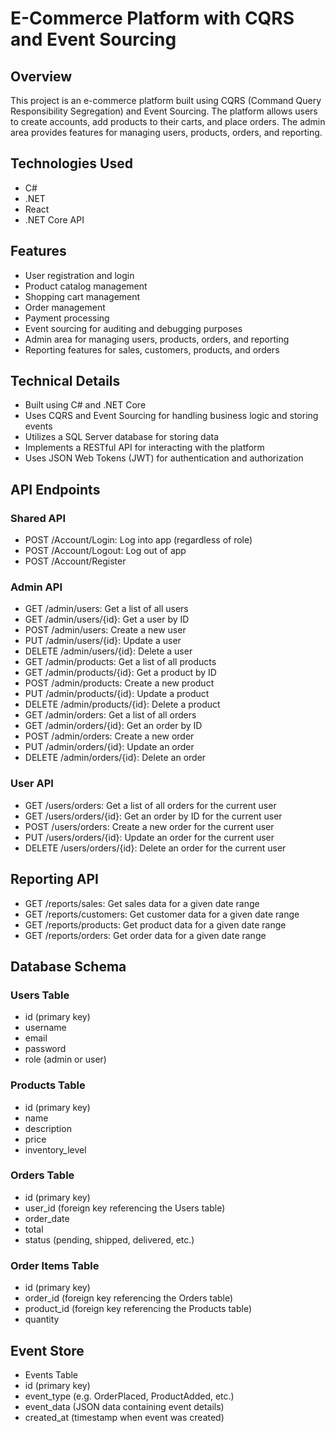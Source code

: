 # E-Commerce Platform with CQRS and Event Sourcing

## Overview
This project is an e-commerce platform built using CQRS (Command Query Responsibility Segregation) and Event Sourcing. The platform allows users to create accounts, add products to their carts, and place orders. The admin area provides features for managing users, products, orders, and reporting.

## Technologies Used
* C#
* .NET
* React
* .NET Core API

## Features
* User registration and login
* Product catalog management
* Shopping cart management
* Order management
* Payment processing
* Event sourcing for auditing and debugging purposes
* Admin area for managing users, products, orders, and reporting
* Reporting features for sales, customers, products, and orders

## Technical Details
* Built using C# and .NET Core
* Uses CQRS and Event Sourcing for handling business logic and storing events
* Utilizes a SQL Server database for storing data
* Implements a RESTful API for interacting with the platform
* Uses JSON Web Tokens (JWT) for authentication and authorization

## API Endpoints
### Shared API
* POST /Account/Login: Log into app (regardless of role)
* POST /Account/Logout: Log out of app
* POST /Account/Register


### Admin API
* GET /admin/users: Get a list of all users
* GET /admin/users/{id}: Get a user by ID
* POST /admin/users: Create a new user
* PUT /admin/users/{id}: Update a user
* DELETE /admin/users/{id}: Delete a user
* GET /admin/products: Get a list of all products
* GET /admin/products/{id}: Get a product by ID
* POST /admin/products: Create a new product
* PUT /admin/products/{id}: Update a product
* DELETE /admin/products/{id}: Delete a product
* GET /admin/orders: Get a list of all orders
* GET /admin/orders/{id}: Get an order by ID
* POST /admin/orders: Create a new order
* PUT /admin/orders/{id}: Update an order
* DELETE /admin/orders/{id}: Delete an order

### User API
* GET /users/orders: Get a list of all orders for the current user
* GET /users/orders/{id}: Get an order by ID for the current user
* POST /users/orders: Create a new order for the current user
* PUT /users/orders/{id}: Update an order for the current user
* DELETE /users/orders/{id}: Delete an order for the current user

## Reporting API
* GET /reports/sales: Get sales data for a given date range
* GET /reports/customers: Get customer data for a given date range
* GET /reports/products: Get product data for a given date range
* GET /reports/orders: Get order data for a given date range

## Database Schema
### Users Table
* id (primary key)
* username
* email
* password
* role (admin or user)

### Products Table
* id (primary key)
* name
* description
* price
* inventory_level

### Orders Table
* id (primary key)
* user_id (foreign key referencing the Users table)
* order_date
* total
* status (pending, shipped, delivered, etc.)

### Order Items Table
* id (primary key)
* order_id (foreign key referencing the Orders table)
* product_id (foreign key referencing the Products table)
* quantity

## Event Store
* Events Table
* id (primary key)
* event_type (e.g. OrderPlaced, ProductAdded, etc.)
* event_data (JSON data containing event details)
* created_at (timestamp when event was created)